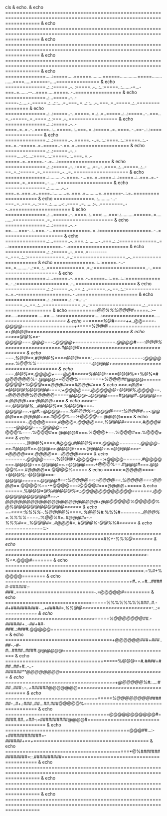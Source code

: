cls & echo. & echo ======================================================================================================================== & echo ======================================================================================================================== & echo ======================================================================================================================== & echo ======================================================================================================================== & echo ==============.....:=====.....======.........======..............=====..............====.....======-.....=============== & echo ==============..:..:=====..-..:=====..-...:..:=====..:.......-=...-===..=.......--...====.....=====..-..================ & echo ==============..:...=====..-..-====-.:.....-..=====..:...:::....=..===..=...:::....-..===..=..=====..:..================ & echo ==============..:..:=====..-..=====..=..:..=..=====..:..:=====..-..===..=..-=====..=..====..:.:===..-..================= & echo ==============..:..:=====..-..-====..=..=..-..=====..:...=====..:..===..=..:=====..=..====..-..==-..:.:================= & echo ==============..:..:=====..-..=====..-..=..:..:====..:..:=====..:..-==..=..-=====..=..=====..-.==..=..================== & echo ==============..:..:=====..-..-====.....=:....:====..:..:=====..:..===..=..-=====..=..=====..-..=....:================== & echo ==============..:..:=====..-..-===:.....=-..-..====..:...=====..:..-==..=..:=====..=..======..-...=..=================== & echo ==============..:..........-..====..-...==..=..====..:..:=====..:..===..=..-=====..=..======..-.....-=================== & echo ==============..:..........-..-===..=..===..=..====..:..........=..===..=..........=..======-..:.=..==================== & echo ==============..:..........-..-===..=..===..-..:===..:........-:..====..=.......:-...========..--..===================== & echo ==============..:...=====..-..====..:..===:.....===:.:..........======..=..........===========..=..===================== & echo ==============..:..:=====..-..-==......===-..:..===..-...=============..=..:==================..-..===================== & echo ==============..:...=====..-..===..:.........-..===..:..:=============..=..:==================..-..===================== & echo ==============..:..:=====..-..===..=---------=..===..:..:=============..=..:==================..-..===================== & echo ==============..:..:=====..-..-==..=.........-..:==..:...=============..=..:==================..-..===================== & echo ==============..:...=====..-..===..-..=====...:..==..:..:=============..-..:==================..-..===================== & echo ==============..:..:=====..-..==..:...======..-..==..:..:=============..=..-==================..-..===================== & echo ==============..:..:=====..:..-=..:..-======..-..==..:...=============..=..:==================..:..===================== & echo ==========*@@%%%@@@#=====..:--==.....=======.....==.....:=============.....:==================.....===================== & echo =======%@#====++..*@@*====-@@@@*==================++====%@@@*===================+@@@@=================================== & echo =====@@%==-@@@@===.@@@===:.@@@@+==============.@@@@#==-:@@@%===================.#@@@#=================================== & echo ===.%@@==.#@@@%====@@@====:..=================:@@@@===.%@@%%===================.@@@@+=================================== & echo ===.@@%==.@@@@+===@@#=====%@@@+===*@@@%=+%@%=#@@@@@@%=.@@@@++@@@%========+%@@@##@@@@======*@@@@+%@@@*===*@@@#===#@@@#=== & echo ===.=@@=-=@@@@%@@@@#====:+@@@@===.@@@@@@+@@@%.@@@@*==.=@@@@@%@@@@@=====*@@@@-.:@@@@*====#@@@#..*@@@@===.@@@@+==:@@@@+=== & echo ====--==.@@@@%...#@@@%==.%@@@#===-@@@@==.+@#:=@@@@===.%@@@%=:.@@@@===:%@@@#==-:@@@@===:@@@@+==.#@@@%==:+@@@@==.*@@@@==== & echo =======-.@@@@====.#@@@*=.@@@@===.%@@@#======.#@@@#===-@@@@===:@@@@==-*@@@%===.%@@@#==:@@@@#===.%@@@+==.%@@@#==.%@@@*==== & echo =======.*@@@%====.#@@@*.#@@@%===.@@@@=======.@@@@===.#@@@#==.*@@@*==.@@@@+===:@@@@+=:=@@@@===-=@@@@===.@@@@==--@@@@===== & echo =======.@@@@*====.%@@@+.@@@@+==:+@@@@======.#@@@@===.@@@@+==.@@@@==.+@@@@===.+@@@%==.#@@@#===.@@@@%==.#@@@@==.@@@@%===== & echo ======:=@@@@====-+@@@%:-@@@@===-@@@@*======.@@@@#==:%@@@@==:=@@@@==.%@@@@===:@@@@*==.@@@@%==-+@@@@===:@@@@#===@@@@+===== & echo ======.%@@@*=@%#@@@@%=.:@@@@@@@@@@@@=======.@@@@@@@@@@@@#==.-@@@@@@@*@@@@@@@@*@@@@@@@+@@@@@@@%@@@@@%@%@@@@@@@@@@@@====== & echo ======:%%%%-.%@@@@%====..%@@%#.*%%%#=======..*@@@%=.%%%%====.:%@@%#=..#@@@#=-.-%%%#==..%@@@#=..#@@@#=..#@@@%-@@%%#====== & echo =============:::-========================================================================================#%+-%%%@======= & echo =======================================================================================================-%+=.*@@@#======= & echo ======================================================================================================.=%#+%@@@@======== & echo ===========================================+#*..+.=#..*.#####-######:-###..===========================-.=@@@@@#========= & echo ===================================%%%%%%%%###..#.-#+##########-...+#####=.*%%@@========================-..:============ & echo ====================================%@@@@@@@##.-######+..-##+##-###..:####.*@@@@@======================================= & echo =====================================+@@@@@@###+###..##-.-#-#:..####..####:*@@@@@@*===================================== & echo =======================================%@@@++#*.####=###..##+#..-..-######**@@@@@@@@==================================== & echo ======================================+@@@@@@%#:....:###..*###:.-*..+######*@@@@@@@*==================================== & echo =====================================%@@@@@@@@######-..#+.:###*..##...##.###@@@@@%====================================== & echo ====================================@@@@@@@@@@@#=*####.##..+##-:=*##########@@@@#======================================= & echo ===========================================@@@##...:-+############=-*######+==+*======================================== & echo ===========================================*@%###############=::.##########============================================= & echo ======================================================================================================================== & echo ======================================================================================================================== & echo ========================================================================================================================